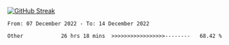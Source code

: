 [![GitHub Streak](https://streak-stats.demolab.com?user=renren-017&theme=sea&hide_border=true&background=DD272700)](https://git.io/streak-stats)

<!--START_SECTION:waka-->

```text
From: 07 December 2022 - To: 14 December 2022

Other            26 hrs 18 mins  >>>>>>>>>>>>>>>>>--------   68.42 %
```

<!--END_SECTION:waka-->
